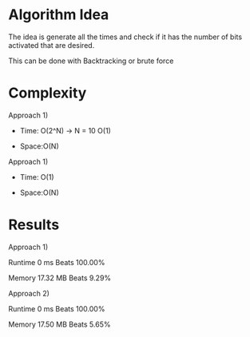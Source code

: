 # Algorithm Idea

The idea is generate all the times and check if it has the number of bits activated that are desired.

This can be done with Backtracking or brute force

# Complexity

Approach 1)

- Time: O(2^N) -> N = 10 O(1)

- Space:O(N)

Approach 1)

- Time: O(1)

- Space:O(N)

# Results

Approach 1)

Runtime
0
ms
Beats
100.00%

Memory
17.32
MB
Beats
9.29%

Approach 2)

Runtime
0
ms
Beats
100.00%

Memory
17.50
MB
Beats
5.65%